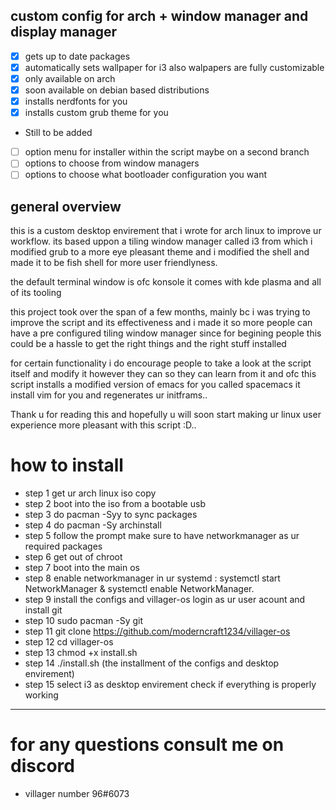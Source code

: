 ## custom config for arch + window manager and display manager

- [X] gets up to date packages
- [X] automatically sets wallpaper for i3 also walpapers are fully customizable
- [X] only available on arch
- [x] soon available on debian based distributions
- [X] installs nerdfonts for you
- [X] installs custom grub theme for you
- Still to be added
 - [ ] option menu for installer within the script maybe on a second branch
 - [ ] options to choose from window managers
 - [ ] options to choose what bootloader configuration you want

## general overview

 this is a custom desktop envirement that i wrote for arch linux to improve ur workflow.
 its based uppon a tiling window manager called i3 from which i modified grub to a more eye pleasant theme and i modified the shell and made it to be fish shell for more user friendlyness.

 the default terminal window is ofc konsole
 it comes with kde plasma and all of its tooling 
 
 this project took over the span of a few months, mainly bc i was trying to improve the script and its effectiveness and i made it so more people can have a pre configured tiling window manager
 since for begining people this could be a hassle to get the right things and the right stuff installed
 
 for certain functionality i do encourage people to take a look at the script itself and modify it however they can so they can learn from it and ofc this script installs a modified version of emacs for you called spacemacs it install vim for you and regenerates ur initframs..
 
 Thank u for reading this and hopefully u will soon start making ur linux user experience more pleasant with this script :D..

# how to install

- step 1 get ur arch linux iso copy
- step 2 boot into the iso from a bootable usb
- step 3 do pacman -Syy to sync packages
- step 4 do pacman -Sy archinstall
- step 5 follow the prompt make sure to have networkmanager as ur required packages
- step 6 get out of chroot
- step 7 boot into the main os
- step 8 enable networkmanager in ur systemd : systemctl start NetworkManager & systemctl enable NetworkManager.
- step 9 install the configs and villager-os login as ur user acount and install git
- step 10 sudo pacman -Sy git
- step 11 git clone https://github.com/moderncraft1234/villager-os
- step 12 cd villager-os
- step 13 chmod +x install.sh
- step 14 ./install.sh (the installment of the configs and desktop envirement)
- step 15 select i3 as desktop envirement check if everything is properly working
________________________________________________________________________________


# for any questions consult me on discord

- villager number 96#6073
